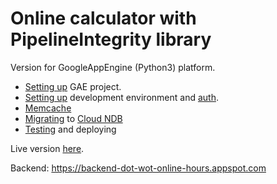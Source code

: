 # Online calculator with PipelineIntegrity library

Version for GoogleAppEngine (Python3) platform.

-   [Setting up](https://cloud.google.com/appengine/docs/standard/python3/runtime) GAE project.
-   [Setting up](https://cloud.google.com/appengine/docs/standard/setting-up-environment?tab=python) development environment and [auth](https://cloud.google.com/docs/authentication/provide-credentials-adc#local-dev).
-   [Memcache](https://cloud.google.com/appengine/docs/legacy/standard/python/memcache)
-   [Migrating](https://cloud.google.com/appengine/docs/standard/python3/migrating-to-cloud-ndb) to [Cloud NDB](https://googleapis.dev/python/python-ndb/latest/index.html)
-   [Testing](https://cloud.google.com/appengine/docs/standard/testing-and-deploying-your-app?tab=python) and deploying

Live version [here](https://wot-online-hours.appspot.com/asme/).

Backend: https://backend-dot-wot-online-hours.appspot.com
